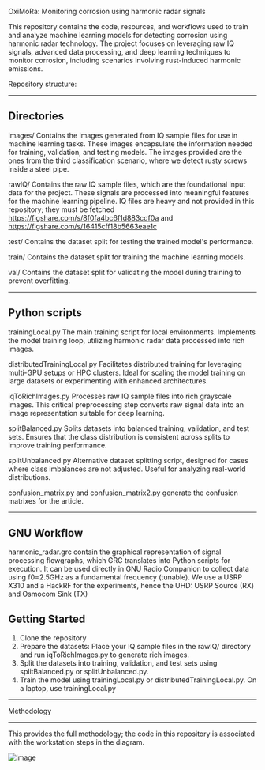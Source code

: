 OxiMoRa: Monitoring corrosion using harmonic radar signals

This repository contains the code, resources, and workflows used to train and analyze machine learning models for detecting corrosion using harmonic radar technology. The project focuses on leveraging raw IQ signals, advanced data processing, and deep learning techniques to monitor corrosion, including scenarios involving rust-induced harmonic emissions.

Repository structure:

----
Directories
----

images/ Contains the images generated from IQ sample files for use in machine learning tasks. These images encapsulate the information needed for training, validation, and testing models.
The images provided are the ones from the third classification scenario, where we detect rusty screws inside a steel pipe.

rawIQ/ Contains the raw IQ sample files, which are the foundational input data for the project. These signals are processed into meaningful features for the machine learning pipeline.
IQ files are heavy and not provided in this repository; they must be fetched https://figshare.com/s/8f0fa4bc6f1d883cdf0a and https://figshare.com/s/16415cff18b5663eae1c

test/ Contains the dataset split for testing the trained model's performance.

train/ Contains the dataset split for training the machine learning models.

val/ Contains the dataset split for validating the model during training to prevent overfitting.

----
Python scripts
----

trainingLocal.py The main training script for local environments. Implements the model training loop, utilizing harmonic radar data processed into rich images.

distributedTrainingLocal.py Facilitates distributed training for leveraging multi-GPU setups or HPC clusters. Ideal for scaling the model training on large datasets or experimenting with enhanced architectures.

iqToRichImages.py Processes raw IQ sample files into rich grayscale images. This critical preprocessing step converts raw signal data into an image representation suitable for deep learning.

splitBalanced.py Splits datasets into balanced training, validation, and test sets. Ensures that the class distribution is consistent across splits to improve training performance.

splitUnbalanced.py Alternative dataset splitting script, designed for cases where class imbalances are not adjusted. Useful for analyzing real-world distributions.

confusion_matrix.py and confusion_matrix2.py generate the confusion matrixes for the article.

----
GNU Workflow
----

harmonic_radar.grc contain the graphical representation of signal processing flowgraphs, which GRC translates into Python scripts for execution.
It can be used directly in GNU Radio Companion to collect data using f0=2.5GHz as a fundamental frequency (tunable). We use a USRP X310 and a HackRF for 
the experiments, hence the UHD: USRP Source (RX) and Osmocom Sink (TX)


Getting Started
----
1) Clone the repository
2) Prepare the datasets: Place your IQ sample files in the rawIQ/ directory and run iqToRichImages.py to generate rich images.
3) Split the datasets into training, validation, and test sets using splitBalanced.py or splitUnbalanced.py.
4) Train the model using trainingLocal.py or distributedTrainingLocal.py. On a laptop, use trainingLocal.py

----

Methodology

----

This provides the full methodology; the code in this repository is associated with the workstation steps in the diagram.

![image](https://github.com/user-attachments/assets/992ae748-7f48-4c21-8a7f-3c130c2e3b85)


